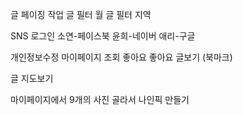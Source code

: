 글 페이징 작업 
글 필터 월 
글 필터 지역

SNS 로그인
소연-페이스북 
윤희-네이버 
애리-구글 

개인정보수정
마이페이지 조회 
좋아요
좋아요 글보기 (북마크)

글 지도보기

마이페이지에서 9개의 사진 골라서 나인픽 만들기
